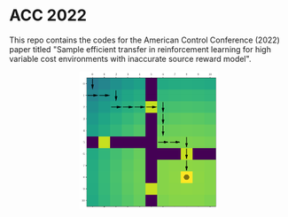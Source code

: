 # ACC 2022
This repo contains the codes for the American Control Conference (2022) paper titled "Sample efficient transfer in reinforcement learning for high variable cost environments with inaccurate source reward model". 

<p align="center">
    <img src="figures/opt_policy_source_FR.pdf" width="250" height="250"/> 
</p>
